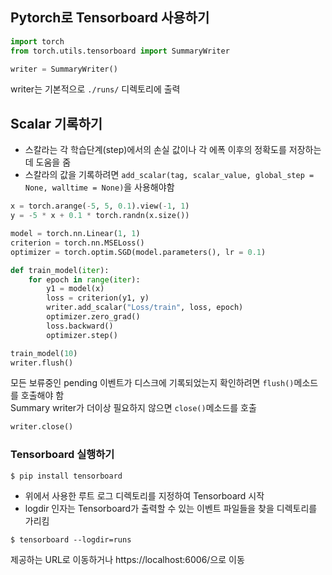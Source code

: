 ## Pytorch로 Tensorboard 사용하기

```python
import torch
from torch.utils.tensorboard import SummaryWriter

writer = SummaryWriter()
```

writer는 기본적으로 ```./runs/``` 디렉토리에 출력

## Scalar 기록하기
- 스칼라는 각 학습단계(step)에서의 손실 값이나 각 에폭 이후의 정확도를 저장하는데 도움을 줌
- 스칼라의 값을 기록하려면 ```add_scalar(tag, scalar_value, global_step = None, walltime = None)```을 사용해야함

```python
x = torch.arange(-5, 5, 0.1).view(-1, 1)
y = -5 * x + 0.1 * torch.randn(x.size())

model = torch.nn.Linear(1, 1)
criterion = torch.nn.MSELoss()
optimizer = torch.optim.SGD(model.parameters(), lr = 0.1)

def train_model(iter):
    for epoch in range(iter):
        y1 = model(x)
        loss = criterion(y1, y)
        writer.add_scalar("Loss/train", loss, epoch)
        optimizer.zero_grad()
        loss.backward()
        optimizer.step()

train_model(10)
writer.flush()
```

모든 보류중인 pending 이벤트가 디스크에 기록되었는지 확인하려면 ```flush()```메소드를 호출해야 함  
Summary writer가 더이상 필요하지 않으면 ```close()```메소드를 호출

```python
writer.close()
```

### Tensorboard 실행하기
```
$ pip install tensorboard
```

- 위에서 사용한 루트 로그 디렉토리를 지정하여 Tensorboard 시작
- logdir 인자는 Tensorboard가 출력할 수 있는 이벤트 파일들을 찾을 디렉토리를 가리킴

```
$ tensorboard --logdir=runs
```

제공하는 URL로 이동하거나 https://localhost:6006/으로 이동
